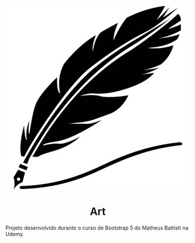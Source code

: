 <div align="center">
  <img src="assets/art_logo.svg" alt="art">
  <h1>Art</h1>
</div>

Projeto desenvolvido durante o curso de Bootstrap 5 do Matheus Battisti na Udemy.

